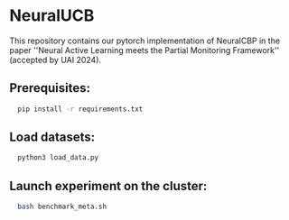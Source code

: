 # NeuralUCB
This repository contains our pytorch implementation of NeuralCBP in the paper ''Neural Active Learning meets the Partial Monitoring Framework'' (accepted by UAI 2024). 

## Prerequisites: 
```bash
  pip install -r requirements.txt
```

## Load datasets:

```bash
  python3 load_data.py
```

## Launch experiment on the cluster:

```bash
  bash benchmark_meta.sh
```

